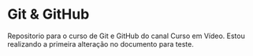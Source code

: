 # Git & GitHub
 Repositorio para o curso de Git e GitHub do canal Curso em Vídeo.
 Estou realizando a primeira alteração no documento para teste.